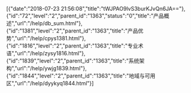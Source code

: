[{"date":"2018-07-23 21:56:08","title":"tWJPAO9lvS3burKJvQn6JA=="},{"id":"72","level":"2","parent_id":"1363","status":"0","title":"产品概述","url":"/help/db_sum.html"},{"id":"1381","level":"2","parent_id":"1363","title":"产品优势","url":"/help/cpys1381.html"},{"id":"1816","level":"2","parent_id":"1363","title":"专业术语","url":"/help/zysy1816.html"},{"id":"1839","level":"2","parent_id":"1363","title":"系统架构","url":"/help/ywjg1839.html"},{"id":"1844","level":"2","parent_id":"1363","title":"地域与可用区","url":"/help/dyykyq1844.html"}]